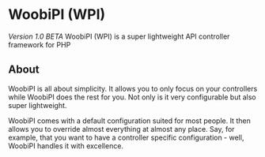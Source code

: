 WoobiPI (WPI)
=========

*Version 1.0 BETA*
WoobiPI (WPI) is a super lightweight API controller framework for PHP

About
-----------
WoobiPI is all about simplicity. It allows you to only focus on your controllers while WoobiPI does the rest for you. Not only is it very configurable but also super lightweight.

WoobiPI comes with a default configuration suited for most people. It then allows you to override almost everything at almost any place. Say, for example, that you want to have a controller specific configuration - well, WoobiPI handles it with excellence.
